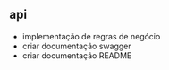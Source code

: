 ## api

- implementação de regras de negócio
- criar documentação swagger
- criar documentação README


